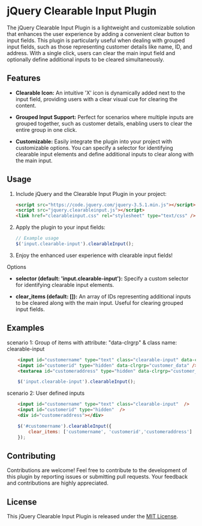 # jQuery Clearable Input Plugin

The jQuery Clearable Input Plugin is a lightweight and customizable solution that enhances the user experience by adding a convenient clear button to input fields. This plugin is particularly useful when dealing with grouped input fields, such as those representing customer details like name, ID, and address. With a single click, users can clear the main input field and optionally define additional inputs to be cleared simultaneously.

## Features

- **Clearable Icon:** An intuitive 'X' icon is dynamically added next to the input field, providing users with a clear visual cue for clearing the content.

- **Grouped Input Support:** Perfect for scenarios where multiple inputs are grouped together, such as customer details, enabling users to clear the entire group in one click.

- **Customizable:** Easily integrate the plugin into your project with customizable options. You can specify a selector for identifying clearable input elements and define additional inputs to clear along with the main input.

## Usage

1. Include jQuery and the Clearable Input Plugin in your project:
    ```html
    <script src="https://code.jquery.com/jquery-3.5.1.min.js"></script>
    <script src="jquery.clearableinput.js"></script>
    <link href="clearableinput.css" rel="stylesheet" type="text/css" />
    ```

2. Apply the plugin to your input fields:
    
    ```javascript
    // Example usage
    $('input.clearable-input').clearableInput();
    ```

3. Enjoy the enhanced user experience with clearable input fields!

Options

- **selector (default: 'input.clearable-input'):** Specify a custom selector for identifying clearable input elements.

- **clear_items (default: []):** An array of IDs representing additional inputs to be cleared along with the main input. Useful for clearing grouped input fields.

## Examples
scenario 1: Group of items with attribute: "data-clrgrp" & class name: clearable-input
```html
    <input id="customername" type="text" class="clearable-input" data-clrgrp="customer_data" />
    <input id="customerid" type="hidden" data-clrgrp="customer_data" />
    <textarea id="customeraddress" type="hidden" data-clrgrp="customer_data"></textarea>
```
```javascript
    $('input.clearable-input').clearableInput();
```
scenario 2: User defined inputs
```html
    <input id="customername" type="text" class="clearable-input"  />
    <input id="customerid" type="hidden"  />
    <div id="customeraddress"></div>
```
```javascript
    $('#customername').clearableInput({
        clear_items: ['customername', 'customerid','customeraddress']
    });
```

## Contributing

Contributions are welcome! Feel free to contribute to the development of this plugin by reporting issues or submitting pull requests. Your feedback and contributions are highly appreciated.

## License

This jQuery Clearable Input Plugin is released under the [MIT License](LICENSE).


